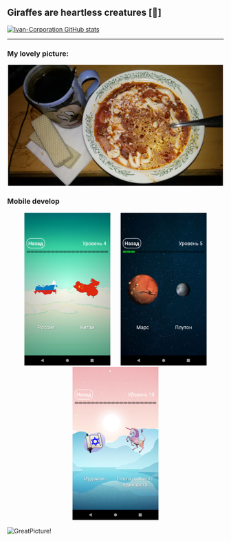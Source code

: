 ## Giraffes are heartless creatures [:giraffe:]

[![Ivan-Corporation GitHub stats](https://github-readme-stats.vercel.app/api?username=Ivan-Corporation&show_icons=true&theme=gruvbox)](https://github.com/Ivan-Corporation/github-readme-stats)



---
### My lovely picture:
<p align="center">
   <img src="https://github.com/Ivan-Corporation/Ivan-Corporation/blob/main/15953455368650.jpg" width="500"/>
  </p>


### Mobile develop
<p align="center" float="left">
  <img src="https://github.com/Ivan-Corporation/Ivan-Corporation/blob/main/Screenshot_1584511056.png" width="200" hspace="10"/>
  <img src="https://github.com/Ivan-Corporation/Ivan-Corporation/blob/main/Screenshot_1584511104.png" width="200" hspace="10"/> 
  <img src="https://github.com/Ivan-Corporation/Ivan-Corporation/blob/main/Screenshot_1584511351.png" width="200" hspace="10"/>
</p>



<img align="left" width="300px" alt="GreatPicture!" src="https://www.codewars.com/users/Ivan-Corporation/badges/large"/> 
